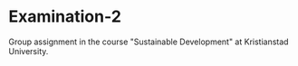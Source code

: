 # Examination-2
Group assignment in the course "Sustainable Development" at Kristianstad University.
